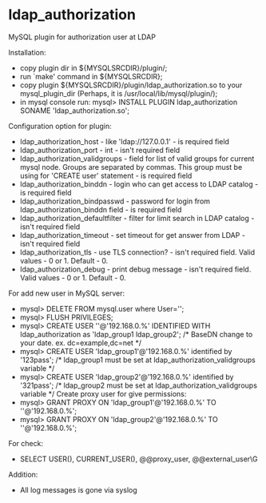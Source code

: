 ldap_authorization
==================

MySQL plugin for authorization user at LDAP

Installation:
- copy plugin dir in ${MYSQLSRCDIR}/plugin/;
- run `make' command in ${MYSQLSRCDIR};
- copy plugin ${MYSQLSRCDIR}/plugin/ldap_authorization.so to your mysql_plugin_dir (Perhaps, it is /usr/local/lib/mysql/plugin/);
- in mysql console run: 
    mysql> INSTALL PLUGIN ldap_authorization SONAME 'ldap_authorization.so';

Configuration option for plugin:
- ldap_authorization_host - like 'ldap://127.0.0.1' - is required field
- ldap_authorization_port - int - isn't required field
- ldap_authorization_validgroups - field for list of valid groups for current mysql node. Groups are separated by commas. This group must be using for 'CREATE user' statement - is required field
- ldap_authorization_binddn - login who can get access to LDAP catalog - is required field
- ldap_authorization_bindpasswd - password for login from ldap_authorization_binddn field - is required field
- ldap_authorization_defaultfilter - filter for limit search in LDAP catalog - isn't required field
- ldap_authorization_timeout - set timeout for get answer from LDAP - isn't required field
- ldap_authorization_tls - use TLS connection? - isn't required field. Valid values - 0 or 1. Default - 0.
- ldap_authorization_debug - print debug message - isn't required field. Valid values - 0 or 1. Default - 0.

For add new user in MySQL server:
- mysql> DELETE FROM mysql.user where User='';
- mysql> FLUSH PRIVILEGES;
- mysql> CREATE USER ''@'192.168.0.%' IDENTIFIED WITH ldap_authorization as 'ldap_group1 ldap_group2'; /* BaseDN change to your date. ex. dc=example,dc=net */
- mysql> CREATE USER 'ldap_group1'@'192.168.0.%' identified by '123pass'; /* ldap_group1 must be set at ldap_authorization_validgroups variable */
- mysql> CREATE USER 'ldap_group2'@'192.168.0.%' identified by '321pass'; /* ldap_group2 must be set at ldap_authorization_validgroups variable */
Create proxy user for give permissions:
- mysql> GRANT PROXY ON 'ldap_group1'@'192.168.0.%' TO ''@'192.168.0.%';
- mysql> GRANT PROXY ON 'ldap_group2'@'192.168.0.%' TO ''@'192.168.0.%';

For check:
- SELECT USER(), CURRENT_USER(), @@proxy_user, @@external_user\G

Addition:
- All log messages is gone via syslog
